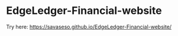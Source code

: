 # EdgeLedger-Financial-website

Try here: https://savaseso.github.io/EdgeLedger-Financial-website/ 
